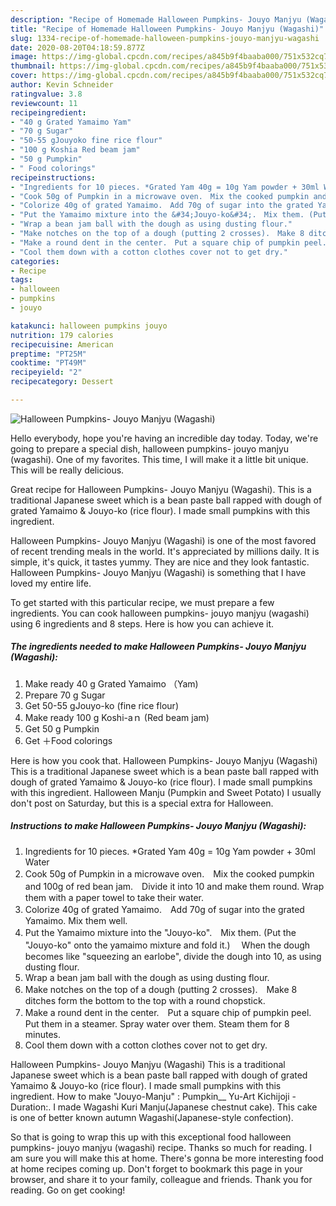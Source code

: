 ```yaml
---
description: "Recipe of Homemade Halloween Pumpkins- Jouyo Manjyu (Wagashi)"
title: "Recipe of Homemade Halloween Pumpkins- Jouyo Manjyu (Wagashi)"
slug: 1334-recipe-of-homemade-halloween-pumpkins-jouyo-manjyu-wagashi
date: 2020-08-20T04:18:59.877Z
image: https://img-global.cpcdn.com/recipes/a845b9f4baaba000/751x532cq70/halloween-pumpkins-jouyo-manjyu-wagashi-recipe-main-photo.jpg
thumbnail: https://img-global.cpcdn.com/recipes/a845b9f4baaba000/751x532cq70/halloween-pumpkins-jouyo-manjyu-wagashi-recipe-main-photo.jpg
cover: https://img-global.cpcdn.com/recipes/a845b9f4baaba000/751x532cq70/halloween-pumpkins-jouyo-manjyu-wagashi-recipe-main-photo.jpg
author: Kevin Schneider
ratingvalue: 3.8
reviewcount: 11
recipeingredient:
- "40 g Grated Yamaimo Yam"
- "70 g Sugar"
- "50-55 gJouyoko fine rice flour"
- "100 g Koshia Red beam jam"
- "50 g Pumpkin"
- " Food colorings"
recipeinstructions:
- "Ingredients for 10 pieces. *Grated Yam 40g = 10g Yam powder + 30ml Water"
- "Cook 50g of Pumpkin in a microwave oven.　Mix the cooked pumpkin and 100g of red bean jam.　Divide it into 10 and make them round. Wrap them with a paper towel to take their water."
- "Colorize 40g of grated Yamaimo.　Add 70g of sugar into the grated Yamaimo. Mix them well."
- "Put the Yamaimo mixture into the &#34;Jouyo-ko&#34;.　Mix them. (Put the &#34;Jouyo-ko&#34; onto the yamaimo mixture and fold it.)　 When the dough becomes like &#34;squeezing an earlobe&#34;, divide the dough into 10, as using dusting flour."
- "Wrap a bean jam ball with the dough as using dusting flour."
- "Make notches on the top of a dough (putting 2 crosses).　Make 8 ditches form the bottom to the top with a round chopstick."
- "Make a round dent in the center.　Put a square chip of pumpkin peel.　Put them in a steamer. Spray water over them. Steam them for 8 minutes."
- "Cool them down with a cotton clothes cover not to get dry."
categories:
- Recipe
tags:
- halloween
- pumpkins
- jouyo

katakunci: halloween pumpkins jouyo 
nutrition: 179 calories
recipecuisine: American
preptime: "PT25M"
cooktime: "PT49M"
recipeyield: "2"
recipecategory: Dessert

---
```



![Halloween Pumpkins- Jouyo Manjyu (Wagashi)](https://img-global.cpcdn.com/recipes/a845b9f4baaba000/751x532cq70/halloween-pumpkins-jouyo-manjyu-wagashi-recipe-main-photo.jpg)

Hello everybody, hope you're having an incredible day today. Today, we're going to prepare a special dish, halloween pumpkins- jouyo manjyu (wagashi). One of my favorites. This time, I will make it a little bit unique. This will be really delicious.

Great recipe for Halloween Pumpkins- Jouyo Manjyu (Wagashi). This is a traditional Japanese sweet which is a bean paste ball rapped with dough of grated Yamaimo &amp; Jouyo-ko (rice flour). I made small pumpkins with this ingredient.

Halloween Pumpkins- Jouyo Manjyu (Wagashi) is one of the most favored of recent trending meals in the world. It's appreciated by millions daily. It is simple, it's quick, it tastes yummy. They are nice and they look fantastic. Halloween Pumpkins- Jouyo Manjyu (Wagashi) is something that I have loved my entire life.


To get started with this particular recipe, we must prepare a few ingredients. You can cook halloween pumpkins- jouyo manjyu (wagashi) using 6 ingredients and 8 steps. Here is how you can achieve it.

<!--inarticleads1-->

##### The ingredients needed to make Halloween Pumpkins- Jouyo Manjyu (Wagashi):

1. Make ready 40 g Grated Yamaimo （Yam)
1. Prepare 70 g Sugar
1. Get 50-55 gJouyo-ko (fine rice flour)
1. Make ready 100 g Koshi-aｎ (Red beam jam)
1. Get 50 g Pumpkin
1. Get  ＋Food colorings


Here is how you cook that. Halloween Pumpkins- Jouyo Manjyu (Wagashi) This is a traditional Japanese sweet which is a bean paste ball rapped with dough of grated Yamaimo &amp; Jouyo-ko (rice flour). I made small pumpkins with this ingredient. Halloween Manju (Pumpkin and Sweet Potato) I usually don&#39;t post on Saturday, but this is a special extra for Halloween. 

<!--inarticleads2-->

##### Instructions to make Halloween Pumpkins- Jouyo Manjyu (Wagashi):

1. Ingredients for 10 pieces. *Grated Yam 40g = 10g Yam powder + 30ml Water
1. Cook 50g of Pumpkin in a microwave oven.　Mix the cooked pumpkin and 100g of red bean jam.　Divide it into 10 and make them round. Wrap them with a paper towel to take their water.
1. Colorize 40g of grated Yamaimo.　Add 70g of sugar into the grated Yamaimo. Mix them well.
1. Put the Yamaimo mixture into the &#34;Jouyo-ko&#34;.　Mix them. (Put the &#34;Jouyo-ko&#34; onto the yamaimo mixture and fold it.)　 When the dough becomes like &#34;squeezing an earlobe&#34;, divide the dough into 10, as using dusting flour.
1. Wrap a bean jam ball with the dough as using dusting flour.
1. Make notches on the top of a dough (putting 2 crosses).　Make 8 ditches form the bottom to the top with a round chopstick.
1. Make a round dent in the center.　Put a square chip of pumpkin peel.　Put them in a steamer. Spray water over them. Steam them for 8 minutes.
1. Cool them down with a cotton clothes cover not to get dry.


Halloween Pumpkins- Jouyo Manjyu (Wagashi) This is a traditional Japanese sweet which is a bean paste ball rapped with dough of grated Yamaimo &amp; Jouyo-ko (rice flour). I made small pumpkins with this ingredient. How to make &#34;Jouyo-Manju&#34; : Pumpkin__ Yu-Art Kichijoji - Duration:. I made Wagashi Kuri Manju(Japanese chestnut cake). This cake is one of better known autumn Wagashi(Japanese-style confection). 

So that is going to wrap this up with this exceptional food halloween pumpkins- jouyo manjyu (wagashi) recipe. Thanks so much for reading. I am sure you will make this at home. There's gonna be more interesting food at home recipes coming up. Don't forget to bookmark this page in your browser, and share it to your family, colleague and friends. Thank you for reading. Go on get cooking!
